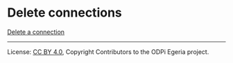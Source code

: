<!-- SPDX-License-Identifier: CC-BY-4.0 -->
<!-- Copyright Contributors to the ODPi Egeria project. -->

# Delete connections

[Delete a connection](../../data-engine-server/docs/scenarios/delete-connection.md)

----
License: [CC BY 4.0](https://creativecommons.org/licenses/by/4.0/),
Copyright Contributors to the ODPi Egeria project.